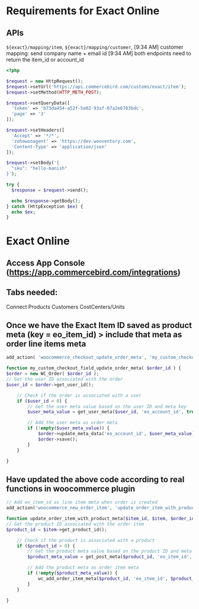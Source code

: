 # Requirements for Exact Online

## APIs

`${exact}/mapping/item`,
`${exact}/mapping/customer`,
[9:34 AM] customer mapping: send company name + email id
[9:34 AM] both endpoints need to return the item_id or account_id

```php
<?php

$request = new HttpRequest();
$request->setUrl('https://api.commercebird.com/customs/exact/item');
$request->setMethod(HTTP_METH_POST);

$request->setQueryData([
  'token' => 'b73da454-a52f-5e02-93af-07a2e6703bdc',
  'page' => '3'
]);

$request->setHeaders([
  'Accept' => '*/*',
  'zohowooagent' => 'https://dev.wooventory.com',
  'Content-Type' => 'application/json'
]);

$request->setBody('{
  "sku": "hello-manish"
}');

try {
  $response = $request->send();

  echo $response->getBody();
} catch (HttpException $ex) {
  echo $ex;
}
```

# Exact Online

## Access App Console (https://app.commercebird.com/integrations)

## Tabs needed:

Connect
Products
Customers
CostCenters/Units

## Once we have the Exact Item ID saved as product meta (key = eo_item_id) > include that meta as order line items meta

```php
add_action( 'woocommerce_checkout_update_order_meta', 'my_custom_checkout_field_update_order_meta' );

function my_custom_checkout_field_update_order_meta( $order_id ) {
$order = new WC_Order( $order_id );
// Get the user ID associated with the order
$user_id = $order->get_user_id();

    // Check if the order is associated with a user
    if ($user_id > 0) {
        // Get the user meta value based on the user ID and meta key
        $user_meta_value = get_user_meta($user_id, 'eo_account_id', true);

        // Add the user meta as order meta
        if (!empty($user_meta_value)) {
            $order->update_meta_data('eo_account_id', $user_meta_value);
            $order->save();
        }
    }

}
```

## Have updated the above code according to real functions in woocommerce plugin

```php
// Add eo_item_id as line item meta when order is created
add_action('woocommerce_new_order_item', 'update_order_item_with_product_meta', 10, 3);

function update_order_item_with_product_meta($item_id, $item, $order_id) {
// Get the product ID associated with the order item
$product_id = $item->get_product_id();

    // Check if the product is associated with a product
    if ($product_id > 0) {
        // Get the product meta value based on the product ID and meta key
        $product_meta_value = get_post_meta($product_id, 'eo_item_id', true);

        // Add the product meta as order item meta
        if (!empty($product_meta_value)) {
            wc_add_order_item_meta($product_id, 'eo_item_id', $product_meta_value);
        }
    }

}
```